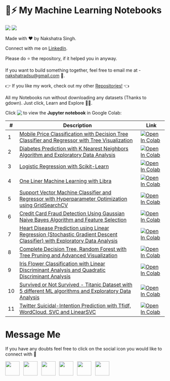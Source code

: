 # 🤖⚡ My Machine Learning Notebooks
[![](https://img.shields.io/badge/Nakshatra-Singh-brightgreen.svg?colorB=ff0000)](https://nakshatrasinghh-io.vercel.app/) [![](https://img.shields.io/hexpm/l/plug)](https://github.com/nakshatrasinghh/Machine-Learning/blob/master/LICENSE)

Made with ❤️ by Nakshatra Singh.

Connect with me on [LinkedIn](https://www.linkedin.com/in/nakshatrasinghh/).

Please do ⭐ the repository, if it helped you in anyway.

If you want to build something together, feel free to email me at - nakshatradsu@gmail.com 📧.

👉 If you like my work, check out my other [Repositories!](https://github.com/nakshatrasinghh?tab=repositories) 👈

All my Notebooks run without downloading any datasets (Thanks to gdown). Just click, Learn and Explore 🔭🤗.

Click <img src="https://colab.research.google.com/assets/colab-badge.svg" align="top"> to view the **Jupyter notebook** in Google Colab:

\# | Description | Link
--- | --- | ---
1 | [Mobile Price Classification with Decision Tree Classifier and Regressor with Tree Visualization](https://github.com/nakshatrasinghh/Machine-Learning/blob/master/Decision_Tree.ipynb) | [![Open In Colab](https://colab.research.google.com/assets/colab-badge.svg)](https://colab.research.google.com/github/nakshatrasinghh/Machine-Learning/blob/master/Decision_Tree.ipynb)
2 | [Diabetes Prediction with K Nearest Neighbors Algorithm and Exploratory Data Analysis](https://github.com/nakshatrasinghh/Machine-Learning/blob/master/EDA_kNN_Classifier.ipynb) | [![Open In Colab](https://colab.research.google.com/assets/colab-badge.svg)](https://colab.research.google.com/github/nakshatrasinghh/Machine-Learning/blob/master/EDA_kNN_Classifier.ipynb)
3 | [Logistic Regression with Scikit-Learn](https://github.com/nakshatrasinghh/Machine-Learning/blob/master/Logistic_Regression.ipynb) | [![Open In Colab](https://colab.research.google.com/assets/colab-badge.svg)](https://colab.research.google.com/github/nakshatrasinghh/Machine-Learning/blob/master/Logistic_Regression.ipynb)
4 | [One Liner Machine Learning with Libra](https://github.com/nakshatrasinghh/Machine-Learning/blob/master/One_Liner_ML_LIBRA.ipynb) | [![Open In Colab](https://colab.research.google.com/assets/colab-badge.svg)](https://colab.research.google.com/github/nakshatrasinghh/Machine-Learning/blob/master/One_Liner_ML_LIBRA.ipynb)
5 | [Support Vector Machine Classifier and Regressor with Hyperparameter Optimization using GridSearchCV](https://github.com/nakshatrasinghh/Machine-Learning/blob/master/Support_Vector_Machine.ipynb) | [![Open In Colab](https://colab.research.google.com/assets/colab-badge.svg)](https://colab.research.google.com/github/nakshatrasinghh/Machine-Learning/blob/master/Support_Vector_Machine.ipynb)
6 | [Credit Card Fraud Detection Using Gaussian Naive Bayes Algorithm and Feature Selection](https://github.com/nakshatrasinghh/Machine-Learning/blob/master/CreditC_Fraud_Detection_NB.ipynb) | [![Open In Colab](https://colab.research.google.com/assets/colab-badge.svg)](https://colab.research.google.com/github/nakshatrasinghh/Machine-Learning/blob/master/CreditC_Fraud_Detection_NB.ipynb)
7 | [Heart Disease Prediction using Linear Regression (Stochastic Gradient Descent Classifier) with Exploratory Data Analysis](https://github.com/nakshatrasinghh/Machine-Learning/blob/master/EDA_Linear_Regression.ipynb) | [![Open In Colab](https://colab.research.google.com/assets/colab-badge.svg)](https://colab.research.google.com/github/nakshatrasinghh/Machine-Learning/blob/master/EDA_Linear_Regression.ipynb)
8 | [Complete Decision Tree, Random Forest with Tree Pruning and Advanced Visualization](https://github.com/nakshatrasinghh/Machine-Learning/blob/master/FULL_DT_RF_Pruning_Visuals.ipynb) | [![Open In Colab](https://colab.research.google.com/assets/colab-badge.svg)](https://colab.research.google.com/github/nakshatrasinghh/Machine-Learning/blob/master/FULL_DT_RF_Pruning_Visuals.ipynb)
9 | [Iris Flower Classification with Linear Discriminant Analysis and Quadratic Discriminant Analysis](https://github.com/nakshatrasinghh/Machine-Learning/blob/master/LDA_QDA.ipynb) | [![Open In Colab](https://colab.research.google.com/assets/colab-badge.svg)](https://colab.research.google.com/github/nakshatrasinghh/Machine-Learning/blob/master/LDA_QDA.ipynb)
10 | [Survived or Not Survived - Titanic Dataset with 5 different ML algorithms and Exploratory Data Analysis](https://github.com/nakshatrasinghh/Machine-Learning/blob/master/EDA_Algorithm_Selection_TITANIC.ipynb) | [![Open In Colab](https://colab.research.google.com/assets/colab-badge.svg)](https://colab.research.google.com/github/nakshatrasinghh/Machine-Learning/blob/master/EDA_Algorithm_Selection_TITANIC.ipynb)
11 | [Twitter Suicidal-Intention Prediction with Tfidf, WordCloud, SVC and LinearSVC](https://github.com/nakshatrasinghh/Machine-Learning/blob/master/Twitter_Suicidal_Prediction.ipynb) | [![Open In Colab](https://colab.research.google.com/assets/colab-badge.svg)](https://colab.research.google.com/github/nakshatrasinghh/Machine-Learning/blob/master/Twitter_Suicidal_Prediction.ipynb)

# Message Me
If you have any doubts feel free to click on the social icon you would like to connect with 🤗
<p align="left">
<a href="https://medium.com/@nakshatradsml"><img height="45" src="https://user-images.githubusercontent.com/53419293/96714013-27a8fe80-13bf-11eb-892b-eb859e66cd2b.png?raw=true"></a>&nbsp;&nbsp;
<a href="https://www.linkedin.com/in/nakshatrasinghh/"><img height="45" src="https://user-images.githubusercontent.com/53419293/96712764-3e4e5600-13bd-11eb-81e6-50b8c7ea07eb.png?raw=true"></a>&nbsp;&nbsp;
<a href="https://nakshatrasinghh-io.vercel.app/"><img height="45" src="https://user-images.githubusercontent.com/53419293/96724683-bf154e00-13cd-11eb-805e-464c73b45316.png?raw=true"></a>&nbsp;&nbsp;
<a href="https://github.com/nakshatrasinghh"><img height="45" src="https://user-images.githubusercontent.com/53419293/96712562-f7606080-13bc-11eb-86dd-b91470be7b55.png?raw=true"></a>&nbsp;&nbsp;
<a href="https://www.snapchat.com/add/nxkshxtrx.singh"><img height="45" src="https://user-images.githubusercontent.com/53419293/96713786-c41ed100-13be-11eb-9c21-f4d3b0c36220.png?raw=true"></a>&nbsp;&nbsp;
<a href="https://wa.link/8bt67v"><img height="45" src="https://user-images.githubusercontent.com/53419293/96714143-59ba6080-13bf-11eb-8f52-3123014be2da.png?raw=true"></a>&nbsp;&nbsp;
</p>

